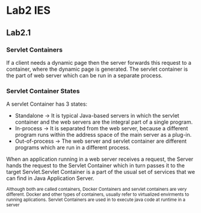 # Lab2 IES
## Lab2.1

### Servlet Containers
If a client needs a dynamic page then the server forwards this request to a container, where the dynamic page is generated. The servlet container is the part of web server which can be run in a separate process.

### Servlet Container States
A servlet Container has 3 states:

* Standalone -> It is typical Java-based servers in which the servlet container and the web servers are the integral part of a single program. 
* In-process -> It is separated from the web server, because a different program runs within the address space of the main server as a plug-in.
* Out-of-process -> The web server and servlet container are different programs which are run in a different process. 

When an application running in a web server receives a request, the Server hands the request to the Servlet Container which in turn passes it to the target Servlet.Servlet Container is a part of the usual set of services that we can find in Java Application Server.


<sub> Although both are called containers, Docker Containers and servlet containers are very different. Docker and other types of containers, usually refer to virtualized envirments to running aplications. Servlet Containers are used in to execute java code at runtime in a server </sub>
